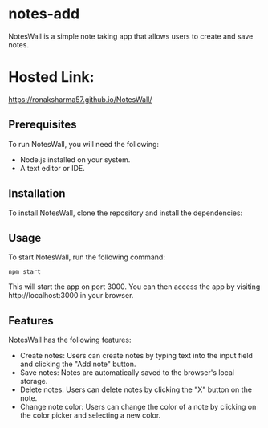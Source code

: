 # notes-add
NotesWall is a simple note taking app that allows users to create and save notes. 
# Hosted Link:
https://ronaksharma57.github.io/NotesWall/

## Prerequisites

To run NotesWall, you will need the following:

* Node.js installed on your system.
* A text editor or IDE.

## Installation

To install NotesWall, clone the repository and install the dependencies:
## Usage

To start NotesWall, run the following command:

```
npm start
```

This will start the app on port 3000. You can then access the app by visiting http://localhost:3000 in your browser.

## Features

NotesWall has the following features:

* Create notes: Users can create notes by typing text into the input field and clicking the "Add note" button.
* Save notes: Notes are automatically saved to the browser's local storage.
* Delete notes: Users can delete notes by clicking the "X" button on the note.
* Change note color: Users can change the color of a note by clicking on the color picker and selecting a new color.

